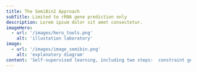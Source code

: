 ```yaml
---
title: The SemiBin2 Approach
subTitle: Limited to rRNA gene prediction only
description: Lorem ipsum dolor sit amet consectetur.
imageHero:
  - url: '/images/hero_tools.png'
    alt: 'illustation laboratory'
image:
  - url: '/images/image_semibin.png'
    alt: 'explanatory diagram'
content: 'Self-supervised learning, including two steps:  constraint generation and the siamese neural network. Generating must-link constraints is done by breaking up longer contigs and cannot-link constraints by random sampling. Then, a deep siamese neural network is used to learn a better embedding from the inputs. b, For short-reads, the Infomap algorithm is used to obtain preliminary bins from the sparse graph generated from the embeddings, followed by weighted k-means to recluster bins whose the mean number of single-copy genes is greater than one. For long-reads, SemiBin2 runs DBSCAN with different values of the ε parameter with embeddings as inputs and integrates the results based on single-copy genes. c, Output the final binning results larger than a user-definable threshold (default 200kbp). '
---
```

